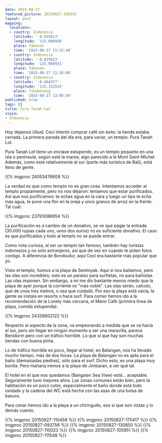 ```yaml
---
date: 2015-08-27
featured_picture: 20150827-105951
layout: post
mapping:
  locations:
  - country: Indonesia
    latitude: '-8.619613'
    longitude: '115.086938'
    place: Tabanan
    time: '2015-08-27 11:15:48'
  - country: Indonesia
    latitude: '-8.619623'
    longitude: '115.086931'
    place: Tabanan
    time: '2015-08-27 11:16:08'
  - country: Indonesia
    latitude: '-8.684377'
    longitude: '115.152524'
    place: Tibubeneng
    time: '2015-08-27 13:08:50'
published: true
tags: []
title: Pura Tanah Lot
viaje:
- Indonesia
---
```


Hoy dejamos Ubud. Ceci intentó comprar café sin éxito: la tienda estaba cerrada. La primera parada del día era, para variar, un templo: Pura Tanah Lot.

Pura Tanah Lot tiene un enclave estupendo, es un templo pequeño en una isla o península, según esté la marea; algo parecido a le Mont Saint-Michel. Además, como está relativamente al sur (parte más turística de Bali), está lleno de gente.

{{% imgproc 24053476609 %}}

La verdad es que como templo no es gran cosa. Intentamos acceder al templo propiamente, pero no nos dejaron: teníamos que estar purificados. Así que nos purificamos: te echas agua en la cara y luego un tipo te echa más agua, te pone una flor en la oreja y unos granos de arroz en la frente. Tal cual:

{{% imgproc 23793086954 %}}

La purificación es a cambio de un donativo, se ve que pagar la entrada (30.000 rupias cada uno, unos dos euros) no es suficiente donativo. El caso es que purificados y todo al templo no se puede entrar.

Como nota curiosa, al ser un templo tan famoso, también hay turistas indonesios y no solo extranjeros, así que de vez en cuando te piden fotos contigo. A diferencia de Borobudur, aquí Ceci era bastante más popular que yo.

Visto el templo, fuimos a la playa de Seminyak. Aquí sí nos bañamos, pero las olas son increíbles; esto es un paraíso para surfistas, no para bañistas. Las olas imponen. Sin embargo, a mí me dio bastante menos miedo que la playa de ayer porque la corriente es "más noble". Las olas serán, calculo, que de unos tres metros, o sea que cuidado. Por eso la playa está vacía, la gente se instala en resorts o hace surf. Para comer hemos ido a la recomendación de la Lonely más cercana, el Mano Café (primera línea de playa, comida estupenda).

{{% imgproc 24326602122 %}}

Respecto al aspecto de la zona, va empeorando a medida que se va hacia el sur, pero sin llegar en ningún momento a ser una maravilla, parece Benidorm pero con un tráfico horrible. Lo que sí que hay son muchas tiendas con buena pinta.

Lo de tráfico horrible es poco, llegar al hotel, en Balangan, nos ha llevado mucho tiempo, más de dos horas. La playa de Balangan no es apta para el baño (demasiadas piedras), sólo para el surf. Dicho esto, es una playa muy bonita. Pero mañana iremos a la playa de Jimbaran, a ver qué tal.

El hotel en el que nos quedamos (Bangalan Sea View) está... aceptable. Seguramente tuvo mejores años. Las zonas comunes están bien, pero la habitación es un poco cutre, especialmente el baño donde está todo oxidado y la cadena del WC está hecha con las asas de una bolsa de basura.

Para cenar hemos ido a la playa a un chiringuito, eso sí que son vistas y lo demás cuento.

{{% imgproc 20150827-110458 %}}
{{% imgproc 20150827-175417 %}}
{{% imgproc 20150827-093756 %}}
{{% imgproc 20150827-130850 %}}
{{% imgproc 20150827-110023 %}}
{{% imgproc 20150827-105951 %}}
{{% imgproc 20150827-111548 %}}